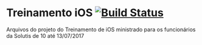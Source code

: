 # Treinamento iOS [![Build Status](https://travis-ci.org/osiascarneiro/treinamentoios.svg?branch=master)](https://travis-ci.org/osiascarneiro/treinamentoios)

Arquivos do projeto do Treinamento de iOS ministrado para os funcionários da Solutis de 10 até 13/07/2017
